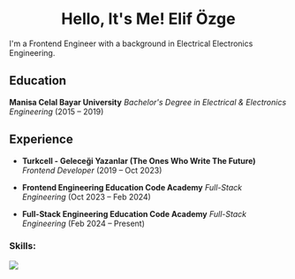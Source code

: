 <h1 align="center">Hello, It's Me! Elif Özge </h1>
<p align="left">I'm a Frontend Engineer with a background in Electrical Electronics Engineering.</p>

## Education

 **Manisa Celal Bayar University**
  *Bachelor's Degree in Electrical & Electronics Engineering*
  (2015 – 2019)

## Experience

- **Turkcell - Geleceği Yazanlar (The Ones Who Write The Future)**
  *Frontend Developer*
  (2019 – Oct 2023)

- **Frontend Engineering Education Code Academy**
  *Full-Stack Engineering*
  (Oct 2023 – Feb 2024)
  
- **Full-Stack Engineering Education Code Academy**
  *Full-Stack Engineering*
  (Feb 2024 – Present)

<h3 align="left">Skills:</h3>
<a href="https://skillicons.dev">
    <img src="https://skillicons.dev/icons?i=html,css,js,ts,,react,vite,nextjs,,tailwind,sass,bootstrap" />
  </a>
